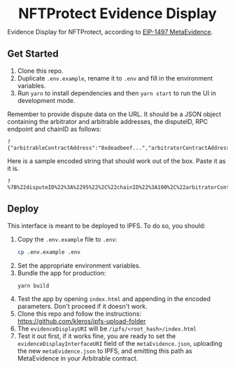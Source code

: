 <p align="center">
  <b style="font-size: 32px;">NFTProtect Evidence Display</b>
</p>

Evidence Display for NFTProtect, according to [EIP-1497 MetaEvidence](https://github.com/ethereum/EIPs/issues/1497).

## Get Started

1.  Clone this repo.
2.  Duplicate `.env.example`, rename it to `.env` and fill in the environment variables.
3.  Run `yarn` to install dependencies and then `yarn start` to run the UI in development mode.

Remember to provide dispute data on the URL. It should be a JSON object containing the arbitrator and arbitrable addresses, the disputeID, RPC endpoint and chainID as follows:

```
?{"arbitrableContractAddress":"0xdeadbeef...","arbitratorContractAddress":"0xdeadbeef...","disputeID":"111","jsonRpcUrl":"http://localhost:8545","chainId":"1"}
```

Here is a sample encoded string that should work out of the box. Paste it as it is.

```
?%7B%22disputeID%22%3A%2295%22%2C%22chainID%22%3A100%2C%22arbitratorContractAddress%22%3A%220x9C1dA9A04925bDfDedf0f6421bC7EEa8305F9002%22%2C%22arbitratorJsonRpcUrl%22%3A%22https%3A%2F%2Frpc.gnosischain.com%22%2C%22arbitratorChainID%22%3A100%2C%22arbitrableContractAddress%22%3A%220xAeECFa44639b61d2e0A9534D918789d94A24a9DE%22%2C%22arbitrableChainID%22%3A100%2C%22arbitrableJsonRpcUrl%22%3A%22https%3A%2F%2Frpc.gnosischain.com%22%7D
```

## Deploy

This interface is meant to be deployed to IPFS.
To do so, you should:

1. Copy the `.env.example` file to `.env`:
   ```sh
   cp .env.example .env
   ```
2. Set the appropriate environment variables.
3. Bundle the app for production:
   ```sh
   yarn build
   ```
4. Test the app by opening `index.html` and appending in the encoded parameters. Don't proceed if it doesn't work.
5. Clone this repo and follow the instructions: https://github.com/kleros/ipfs-upload-folder
6. The `evidenceDisplayURI` will be `/ipfs/<root_hash>/index.html`
7. Test it out first, if it works fine, you are ready to set the `evidenceDisplayInterfaceURI` field of the `metaEvidence.json`, uploading the new `metaEvidence.json` to IPFS, and emitting this path as MetaEvidence in your Arbitrable contract.

